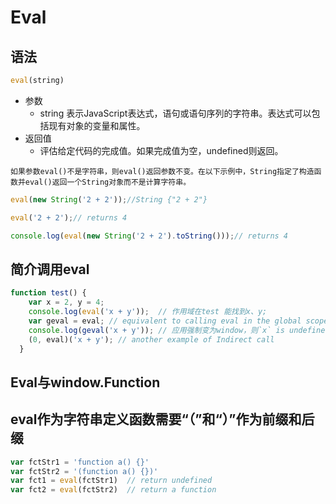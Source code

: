 # Eval

## 语法

```js
eval(string)
```

* 参数
    * string 表示JavaScript表达式，语句或语句序列的字符串。表达式可以包括现有对象的变量和属性。
* 返回值
    * 评估给定代码的完成值。如果完成值为空，undefined则返回。


`如果参数eval()不是字符串，则eval()返回参数不变。在以下示例中，String指定了构造函数并eval()返回一个String对象而不是计算字符串。`

```js
eval(new String('2 + 2'));//String {"2 + 2"}

eval('2 + 2');// returns 4

console.log(eval(new String('2 + 2').toString()));// returns 4
```


## 简介调用eval

```js
function test() {
    var x = 2, y = 4;
    console.log(eval('x + y'));  // 作用域在test 能找到x、y;
    var geval = eval; // equivalent to calling eval in the global scope
    console.log(geval('x + y')); // 应用强制变为window，则`x` is undefined
    (0, eval)('x + y'); // another example of Indirect call
  }
```

## Eval与window.Function

## eval作为字符串定义函数需要“（”和“）”作为前缀和后缀

```js
var fctStr1 = 'function a() {}'
var fctStr2 = '(function a() {})'
var fct1 = eval(fctStr1)  // return undefined
var fct2 = eval(fctStr2)  // return a function
```